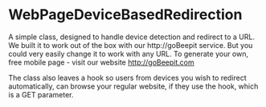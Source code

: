 WebPageDeviceBasedRedirection
=============================

A simple class, designed to handle device detection and redirect to a URL. We built it to work out of the box with our http://goBeepit service. But you could very easily change it to work with any URL. To generate your own, free mobile page - visit our website http://goBeepit.com

The class also leaves a hook so users from devices you wish to redirect automatically, can browse your regular website, if they use the hook, which is a GET parameter.
